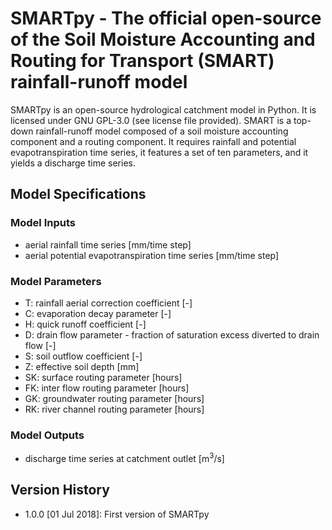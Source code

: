 # SMARTpy - The official open-source of the Soil Moisture Accounting and Routing for Transport (SMART) rainfall-runoff model

SMARTpy is an open-source hydrological catchment model in Python. It is licensed under GNU GPL-3.0 (see license file provided). SMART is a top-down rainfall-runoff model composed of a soil moisture accounting component and a routing component. It requires rainfall and potential evapotranspiration time series, it features a set of ten parameters, and it yields a discharge time series.

## Model Specifications

### Model Inputs

* aerial rainfall time series [mm/time step]
* aerial potential evapotranspiration time series [mm/time step]

### Model Parameters

* T: rainfall aerial correction coefficient [-]
* C: evaporation decay parameter [-]
* H: quick runoff coefficient [-]
* D: drain flow parameter - fraction of saturation excess diverted to drain flow [-]
* S: soil outflow coefficient [-]
* Z: effective soil depth [mm]
* SK: surface routing parameter [hours]
* FK: inter flow routing parameter [hours]
* GK: groundwater routing parameter [hours]
* RK: river channel routing parameter [hours]

### Model Outputs

* discharge time series at catchment outlet [m<sup>3</sup>/s]

## Version History

* 1.0.0 [01 Jul 2018]: First version of SMARTpy